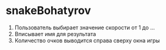 # snakeBohatyrov
1. Пользователь выбирает значение скорости от 1 до ...
2. Вписывает имя для результата
3. Количество очков выводится справа сверху окна игры

